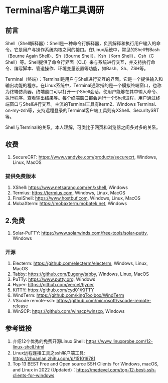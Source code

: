 # Terminal客户端工具调研

## 前言

Shell（Shell解释器）：Shell是一种命令行解释器，负责解释和执行用户输入的命令。它是用户与操作系统内核之间的接口。在Linux系统中，常见的Shell有Bash（Bourne Again Shell）、Sh（Bourne Shell）、Ksh（Korn Shell）、Csh（C Shell）等。Shell提供了命令行界面（CLI）来与系统进行交互，并支持执行命令、编写脚本、管道操作、环境变量设置等功能，如Bash、Sh、ZSH等。

Terminal（终端）：Terminal是用户与Shell进行交互的界面。它是一个提供输入和输出功能的程序。在Linux系统中，Terminal通常指的是一个模拟终端窗口，也称为终端仿真器。终端窗口可以打开一个Shell会话，使用户能够在其中输入命令、执行程序、查看输出结果等。每个终端窗口都会运行一个Shell进程，用户通过终端窗口与Shell进行交互。主流的Terminal工具有iterm2、Windows Terminal、on-my-zsh等，支持远程登录的Terminal客户端工具则有XShell、SecuritySRT等。

Shell与Terminal的关系，本人理解，可类比于网页和浏览器之间多对多的关系。

## 收费

1. SecureCRT: https://www.vandyke.com/products/securecrt, Windows, Linux, MacOS

### 提供免费版本

1. XShell: https://www.netsarang.com/en/xshell, Windows
2. Termius: https://termius.com, Windows, Linux, MacOS
3. FinalShell: https://www.hostbuf.com, Windows, Linux, MacOS
4. MobaXterm: https://mobaxterm.mobatek.net, Windows



## 2.免费

1. Solar-PuTTY: https://www.solarwinds.com/free-tools/solar-putty, Windows

### 开源

1. Electerm: https://github.com/electerm/electerm, Windows, Linux, MacOS
2. Tabby: https://github.com/Eugeny/tabby, Windows, Linux, MacOS
3. PuTTy: https://www.putty.org, Windows
4. Hyper: https://github.com/vercel/hyper
5. KiTTY: https://github.com/cyd01/KiTTY
6. WindTerm: https://github.com/kingToolbox/WindTerm
7. VScode remote-ssh: https://github.com/microsoft/vscode-remote-release
8. WinSCP: https://github.com/winscp/winscp, Windows



## 参考链接

1. 介绍12个优秀的免费开源Linux Shell: https://www.linuxprobe.com/12-linux-shell.html
2. Linux远程连接工具之ssh客户端工具: https://zhuanlan.zhihu.com/p/151019781
3. Top 13 BEST Free and Open source SSH Clients For Windows, macOS, and Linux in 2022 (Updated)：https://medevel.com/top-12-best-ssh-clients-for-windows